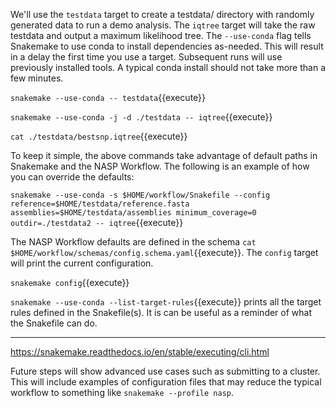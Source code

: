 We'll use the `testdata` target to create a testdata/ directory with randomly generated data to run a demo analysis. The `iqtree` target will take the raw testdata and output a maximum likelihood tree. The `--use-conda` flag tells Snakemake to use conda to install dependencies as-needed. This will result in a delay the first time you use a target. Subsequent runs will use previously installed tools. A typical conda install should not take more than a few minutes.

`snakemake --use-conda -- testdata`{{execute}}

`snakemake --use-conda -j -d ./testdata -- iqtree`{{execute}}

`cat ./testdata/bestsnp.iqtree`{{execute}}

To keep it simple, the above commands take advantage of default paths in Snakemake and the NASP Workflow. The following is an example of how you can override the defaults:

`snakemake --use-conda -s $HOME/workflow/Snakefile --config reference=$HOME/testdata/reference.fasta assemblies=$HOME/testdata/assemblies minimum_coverage=0 outdir=./testdata2 -- iqtree`{{execute}}

The NASP Workflow defaults are defined in the schema `cat $HOME/workflow/schemas/config.schema.yaml`{{execute}}. The `config` target will print the current configuration.

`snakemake config`{{execute}}

`snakemake --use-conda --list-target-rules`{{execute}} prints all the target rules defined in the Snakefile(s). It is can be useful as a reminder of what the Snakefile can do.

---

https://snakemake.readthedocs.io/en/stable/executing/cli.html

Future steps will show advanced use cases such as submitting to a cluster. This will include examples of configuration files that may reduce the typical workflow to something like `snakemake --profile nasp`.


